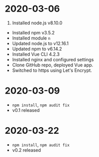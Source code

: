 # 2020-03-06
1. Installed node.js v8.10.0
- Installed npm v3.5.2
- Installed module `n`
- Updated node.js to v12.16.1
- Updated npm to v6.14.2
- Installed Vue CLI 4.2.3
- Installed nginx and configured settings
- Clone GitHub repo, deployed Vue app.
- Switched to https using Let's Encrypt.

# 2020-03-09
- `npm install`, `npm audit fix`
- v0.1 released

# 2020-03-22
- `npm install`, `npm audit fix`
- v0.2 released
